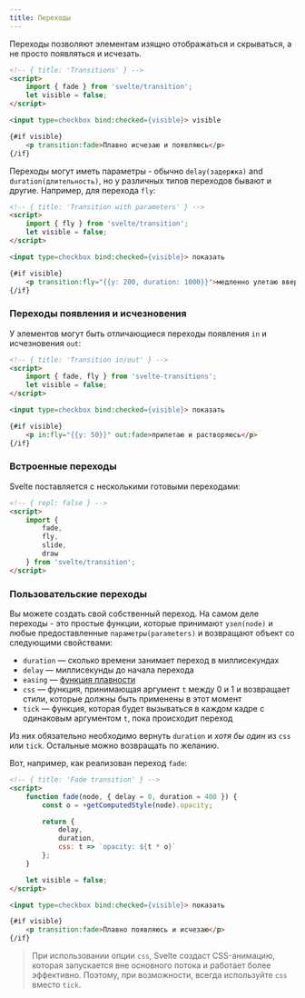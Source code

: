 ```yaml
---
title: Переходы
---
```


Переходы позволяют элементам изящно отображаться и скрываться, а не просто появляться и исчезать.

```html
<!-- { title: 'Transitions' } -->
<script>
	import { fade } from 'svelte/transition';
	let visible = false;
</script>

<input type=checkbox bind:checked={visible}> visible

{#if visible}
	<p transition:fade>Плавно исчезаю и появляюсь</p>
{/if}
```

Переходы могут иметь параметры - обычно `delay(задержка)` and `duration(длительность)`, но у различных типов переходов бывают и другие. Например, для перехода `fly`:

```html
<!-- { title: 'Transition with parameters' } -->
<script>
	import { fly } from 'svelte/transition';
	let visible = false;
</script>

<input type=checkbox bind:checked={visible}> показать

{#if visible}
	<p transition:fly="{{y: 200, duration: 1000}}">медленно улетаю вверх на 200 пикселей</p>
{/if}
```


### Переходы появления и исчезновения

У элементов могут быть отличающиеся переходы появления `in` и исчезновения `out`:
```html
<!-- { title: 'Transition in/out' } -->
<script>
	import { fade, fly } from 'svelte-transitions';
	let visible = false;
</script>

<input type=checkbox bind:checked={visible}> показать

{#if visible}
	<p in:fly="{{y: 50}}" out:fade>прилетаю и растворяюсь</p>
{/if}
```


### Встроенные переходы

Svelte поставляется с несколькими готовыми переходами:

```html
<!-- { repl: false } -->
<script>
	import {
		fade,
		fly,
		slide,
		draw
	} from 'svelte/transition';
</script>
```


### Пользовательские переходы

Вы можете создать свой собственный переход. На самом деле переходы - это простые функции, которые принимают `узел(node)` и любые предоставленные `параметры(parameters)` и возвращают объект со следующими свойствами:

* `duration` — сколько времени занимает переход в миллисекундах
* `delay` — миллисекунды до начала перехода
* `easing` — [функция плавности](https://github.com/rollup/eases-jsnext)
* `css` — функция, принимающая аргумент `t` между 0 и 1 и возвращает стили, которые должны быть применены в этот момент
* `tick` — функция, которая будет вызываться в каждом кадре с одинаковым аргументом `t`, пока происходит переход

Из них обязательно необходимо вернуть `duration` и *хотя бы один* из `css` или `tick`. Остальные можно возвращать по желанию. 

Вот, например, как реализован переход `fade`:

```html
<!-- { title: 'Fade transition' } -->
<script>
	function fade(node, { delay = 0, duration = 400 }) {
		const o = +getComputedStyle(node).opacity;

		return {
			delay,
			duration,
			css: t => `opacity: ${t * o}`
		};
	}

	let visible = false;
</script>

<input type=checkbox bind:checked={visible}> показать

{#if visible}
	<p transition:fade>Плавно появляюсь и исчезаю</p>
{/if}
```
> При использовании опции `css`, Svelte создаст CSS-анимацию, которая запускается вне основного потока и работает более эффективно. Поэтому, при возможности, всегда используйте `css` вместо `tick`.
